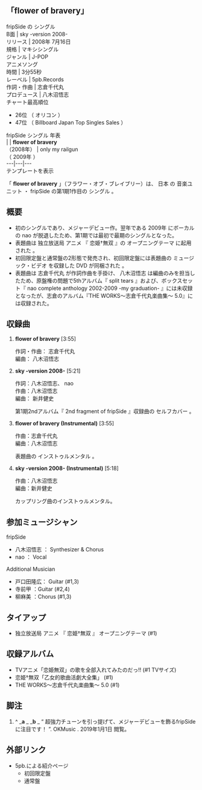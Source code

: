 「flower of bravery」  
---  
fripSide  の  シングル  
B面  |  sky -version 2008-   
リリース  |  2008年  7月16日   
規格  |  マキシシングル   
ジャンル  |  J-POP    
アニメソング  
時間  |  3分55秒   
レーベル  |  5pb.Records   
作詞・作曲  |  志倉千代丸   
プロデュース  |  八木沼悟志   
チャート最高順位  
  
  * 26位  （  オリコン  ） 
  * 47位  （  Billboard Japan Top Singles Sales  ） 

  
fripSide  シングル 年表  
|  |  **flower of bravery**   
（2008年）  |  only my railgun    
（  2009年  ）  
---|---|---  
テンプレートを表示  
  
「 **flower of bravery** 」（フラワー・オブ・ブレイブリー）は、  日本  の  音楽ユニット  ・  fripSide
の第1期1作目の  シングル  。

##  概要



  * 初のシングルであり、メジャーデビュー作。翌年である  2009年  にボーカルの  nao  が脱退したため、第1期では最初で最期のシングルとなった。 
  * 表題曲は  独立放送局  アニメ  『  恋姫†無双  』の  オープニングテーマ  に起用された    。 
  * 初回限定盤と通常盤の2形態で発売され、初回限定盤には表題曲の  ミュージック・ビデオ  を収録した  DVD  が同梱された    。 
  * 表題曲は  志倉千代丸  が作詞作曲を手掛け、  八木沼悟志  は編曲のみを担当したため、原盤権の問題で5thアルバム『  split tears  』および、ボックスセット『  nao complete anthology 2002-2009 -my graduation-  』には未収録となったが、志倉のアルバム『THE WORKS〜志倉千代丸楽曲集〜 5.0』には収録された。 

##  収録曲



  1. **flower of bravery** [3:55] 

     作詞・作曲：  志倉千代丸    
編曲：  八木沼悟志

  2. **sky -version 2008-** [5:21] 

     作詞：八木沼悟志、  nao    
作曲：八木沼悟志  
編曲：  新井健史

     第1期2ndアルバム『  2nd fragment of fripSide  』収録曲の  セルフカバー  。 
  3. **flower of bravery (Instrumental)** [3:55] 

     作曲：志倉千代丸   
編曲：八木沼悟志

     表題曲の  インストゥルメンタル  。 
  4. **sky -version 2008- (Instrumental)** [5:18] 

     作曲：八木沼悟志   
編曲：新井健史

     カップリング曲のインストゥルメンタル。 

##  参加ミュージシャン



fripSide

  * 八木沼悟志  ：  Synthesizer  & Chorus 
  * nao  ：  Vocal 

Additional Musician

  * 戸口田隆広：  Guitar  (#1,3) 
  * 寺前甲  ：Guitar (#2,4) 
  * 柳麻美  ：Chorus (#1,3) 

##  タイアップ



  * 独立放送局  アニメ  『  恋姫†無双  』  オープニングテーマ  (#1) 

##  収録アルバム



  * TVアニメ「恋姫無双」の歌を全部入れてみたのだっ‼︎ (#1 TVサイズ) 
  * 恋姫†無双「乙女的歌曲活劇大全集」 (#1) 
  * THE WORKS～志倉千代丸楽曲集～ 5.0 (#1) 

##  脚注



  1. ^  _**a** _ _**b** _ “  超強力チューンを引っ提げて、メジャーデビューを飾るfripSideに注目です！  ”.  OKMusic  .  2019年1月1日  閲覧。 

##  外部リンク



  * 5pb.による紹介ページ 
    * 初回限定盤 
    * 通常盤 

